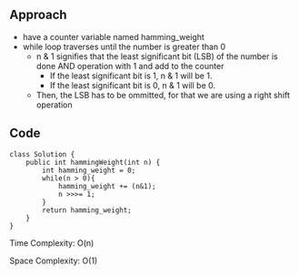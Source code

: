 ## Approach

- have a counter variable named hamming_weight
- while loop traverses until the number is greater than 0
    - n & 1 signifies that the least significant bit (LSB) of the number is done AND operation with 1 and add to the counter
      - If the least significant bit is 1, n & 1 will be 1.
      - If the least significant bit is 0, n & 1 will be 0.
    - Then, the LSB has to be ommitted, for that we are using a right shift operation


## Code


```
class Solution {
    public int hammingWeight(int n) {
        int hamming_weight = 0;
        while(n > 0){
            hamming_weight += (n&1);
            n >>>= 1;
        }
        return hamming_weight;
    }
}

```

Time Complexity: O(n)

Space Complexity: O(1)
